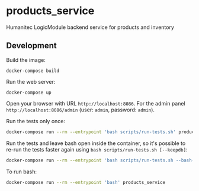 # products_service

Humanitec LogicModule backend service for products and inventory

## Development

Build the image:

```
docker-compose build
```

Run the web server:

```
docker-compose up
```

Open your browser with URL `http://localhost:8086`.
For the admin panel `http://localhost:8086/admin`
(user: `admin`, password: `admin`).

Run the tests only once:

```bash
docker-compose run --rm --entrypoint 'bash scripts/run-tests.sh' products_service
```

Run the tests and leave bash open inside the container, so it's possible to
re-run the tests faster again using `bash scripts/run-tests.sh [--keepdb]`:

```bash
docker-compose run --rm --entrypoint 'bash scripts/run-tests.sh --bash-on-finish' products_service
```

To run bash:

```bash
docker-compose run --rm --entrypoint 'bash' products_service
```
